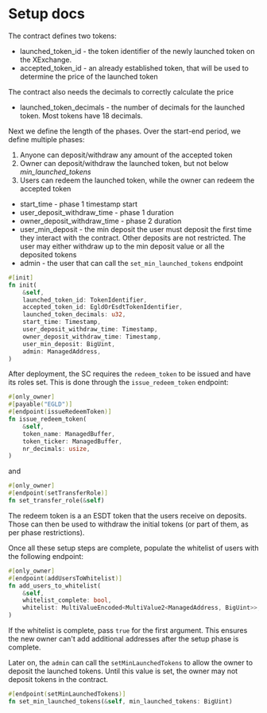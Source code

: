 # Setup docs

The contract defines two tokens:
- launched_token_id - the token identifier of the newly launched token on the XExchange.
- accepted_token_id - an already established token, that will be used to determine the price of the launched token

The contract also needs the decimals to correctly calculate the price
- launched_token_decimals - the number of decimals for the launched token. Most tokens have 18 decimals.

Next we define the length of the phases. Over the start-end period, we define multiple phases:
1) Anyone can deposit/withdraw any amount of the accepted token
2) Owner can deposit/withdraw the launched token, but not below _min_launched_tokens_
3) Users can redeem the launched token, while the owner can redeem the accepted token

- start_time - phase 1 timestamp start
- user_deposit_withdraw_time - phase 1 duration
- owner_deposit_withdraw_time - phase 2 duration
- user_min_deposit - the min deposit the user must deposit the first time they interact with the contract. Other deposits are not restricted. The user may either withdraw up to the min deposit value or all the deposited tokens
- admin - the user that can call the `set_min_launched_tokens` endpoint

```rust
#[init]
fn init(
    &self,
    launched_token_id: TokenIdentifier,
    accepted_token_id: EgldOrEsdtTokenIdentifier,
    launched_token_decimals: u32,
    start_time: Timestamp,
    user_deposit_withdraw_time: Timestamp,
    owner_deposit_withdraw_time: Timestamp,
    user_min_deposit: BigUint,
    admin: ManagedAddress,
)
```

After deployment, the SC requires the `redeem_token` to be issued and have its roles set. This is done through the `issue_redeem_token` endpoint:

```rust
#[only_owner]
#[payable("EGLD")]
#[endpoint(issueRedeemToken)]
fn issue_redeem_token(
    &self,
    token_name: ManagedBuffer,
    token_ticker: ManagedBuffer,
    nr_decimals: usize,
)
```

and

```rust
#[only_owner]
#[endpoint(setTransferRole)]
fn set_transfer_role(&self)
```

The redeem token is a an ESDT token that the users receive on deposits. Those can then be used to withdraw the initial tokens (or part of them, as per phase restrictions). 

Once all these setup steps are complete, populate the whitelist of users with the following endpoint:

```rust
#[only_owner]
#[endpoint(addUsersToWhitelist)]
fn add_users_to_whitelist(
    &self,
    whitelist_complete: bool,
    whitelist: MultiValueEncoded<MultiValue2<ManagedAddress, BigUint>>,
)
```

If the whitelist is complete, pass `true` for the first argument. This ensures the new owner can't add additional addresses after the setup phase is complete.

Later on, the `admin` can call the `setMinLaunchedTokens` to allow the owner to deposit the launched tokens. Until this value is set, the owner may not deposit tokens in the contract.

```rust
#[endpoint(setMinLaunchedTokens)]
fn set_min_launched_tokens(&self, min_launched_tokens: BigUint)
```
